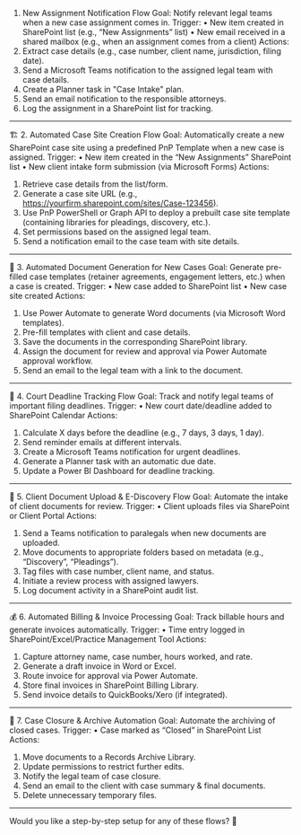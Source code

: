 1. New Assignment Notification Flow
Goal: Notify relevant legal teams when a new case assignment comes in.
Trigger:
•	New item created in SharePoint list (e.g., “New Assignments” list)
•	New email received in a shared mailbox (e.g., when an assignment comes from a client)
Actions:
1.	Extract case details (e.g., case number, client name, jurisdiction, filing date).
2.	Send a Microsoft Teams notification to the assigned legal team with case details.
3.	Create a Planner task in "Case Intake" plan.
4.	Send an email notification to the responsible attorneys.
5.	Log the assignment in a SharePoint list for tracking.

________________________________________
🏗 2. Automated Case Site Creation Flow
Goal: Automatically create a new SharePoint case site using a predefined PnP Template when a new case is assigned.
Trigger:
•	New item created in the “New Assignments” SharePoint list
•	New client intake form submission (via Microsoft Forms)
Actions:
1.	Retrieve case details from the list/form.
2.	Generate a case site URL (e.g., https://yourfirm.sharepoint.com/sites/Case-123456).
3.	Use PnP PowerShell or Graph API to deploy a prebuilt case site template (containing libraries for pleadings, discovery, etc.).
4.	Set permissions based on the assigned legal team.
5.	Send a notification email to the case team with site details.
________________________________________
📑 3. Automated Document Generation for New Cases
Goal: Generate pre-filled case templates (retainer agreements, engagement letters, etc.) when a case is created.
Trigger:
•	New case added to SharePoint list
•	New case site created
Actions:
1.	Use Power Automate to generate Word documents (via Microsoft Word templates).
2.	Pre-fill templates with client and case details.
3.	Save the documents in the corresponding SharePoint library.
4.	Assign the document for review and approval via Power Automate approval workflow.
5.	Send an email to the legal team with a link to the document.
________________________________________
📆 4. Court Deadline Tracking Flow
Goal: Track and notify legal teams of important filing deadlines.
Trigger:
•	New court date/deadline added to SharePoint Calendar
Actions:
1.	Calculate X days before the deadline (e.g., 7 days, 3 days, 1 day).
2.	Send reminder emails at different intervals.
3.	Create a Microsoft Teams notification for urgent deadlines.
4.	Generate a Planner task with an automatic due date.
5.	Update a Power BI Dashboard for deadline tracking.
________________________________________
📩 5. Client Document Upload & E-Discovery Flow
Goal: Automate the intake of client documents for review.
Trigger:
•	Client uploads files via SharePoint or Client Portal
Actions:
1.	Send a Teams notification to paralegals when new documents are uploaded.
2.	Move documents to appropriate folders based on metadata (e.g., “Discovery”, “Pleadings”).
3.	Tag files with case number, client name, and status.
4.	Initiate a review process with assigned lawyers.
5.	Log document activity in a SharePoint audit list.
________________________________________
💰 6. Automated Billing & Invoice Processing
Goal: Track billable hours and generate invoices automatically.
Trigger:
•	Time entry logged in SharePoint/Excel/Practice Management Tool
Actions:
1.	Capture attorney name, case number, hours worked, and rate.
2.	Generate a draft invoice in Word or Excel.
3.	Route invoice for approval via Power Automate.
4.	Store final invoices in SharePoint Billing Library.
5.	Send invoice details to QuickBooks/Xero (if integrated).
________________________________________
🔄 7. Case Closure & Archive Automation
Goal: Automate the archiving of closed cases.
Trigger:
•	Case marked as “Closed” in SharePoint List
Actions:
1.	Move documents to a Records Archive Library.
2.	Update permissions to restrict further edits.
3.	Notify the legal team of case closure.
4.	Send an email to the client with case summary & final documents.
5.	Delete unnecessary temporary files.
________________________________________
Would you like a step-by-step setup for any of these flows? 🚀

